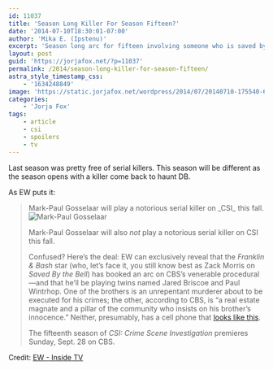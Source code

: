 ```yaml
---
id: 11037
title: 'Season Long Killer For Season Fifteen?'
date: '2014-07-10T18:30:01-07:00'
author: 'Mika E. (Ipstenu)'
excerpt: 'Season long arc for fifteen involving someone who is saved by the bell.'
layout: post
guid: 'https://jorjafox.net/?p=11037'
permalink: /2014/season-long-killer-for-season-fifteen/
astra_style_timestamp_css:
    - '1634248849'
image: 'https://static.jorjafox.net/wordpress/2014/07/20140710-175540-64540914.jpg'
categories:
    - 'Jorja Fox'
tags:
    - article
    - csi
    - spoilers
    - tv
---
```


Last season was pretty free of serial killers. This season will be different as the season opens with a killer come back to haunt DB.

As EW puts it:
<blockquote>Mark-Paul Gosselaar will play a notorious serial killer on _CSI_ this fall.

<img class="alignnone size-full" src="//static.jorjafox.net/wordpress/2014/07/20140710-175540-64540914.jpg" alt="Mark-Paul Gosselaar" />

Mark-Paul Gosselaar will also _not_ play a notorious serial killer on CSI this fall.

Confused? Here’s the deal: EW can exclusively reveal that the _Franklin &amp; Bash_ star (who, let’s face it, you still know best as Zack Morris on _Saved By the Bell_) has booked an arc on CBS’s venerable procedural—and that he’ll be playing twins named Jared Briscoe and Paul Wintrhop. One of the brothers is an unrepentant murderer about to be executed for his crimes; the other, according to CBS, is “a real estate magnate and a pillar of the community who insists on his brother’s innocence.” Neither, presumably, has a cell phone that <a href="http://38.media.tumblr.com/tumblr_lgfcidcKLE1qh3qkyo1_500.jpg">looks like this</a>.

The fifteenth season of _CSI: Crime Scene Investigation_ premieres Sunday, Sept. 28 on CBS.</blockquote>
Credit: <a href="http://insidetv.ew.com/2014/07/10/mark-paul-gosselaar-twins-csi/">EW - Inside TV</a>
